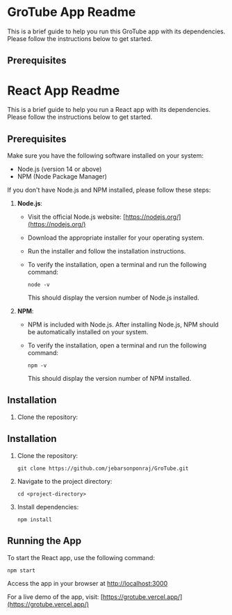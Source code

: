 # GroTube App Readme

This is a brief guide to help you run this GroTube app with its dependencies. Please follow the instructions below to get started.

## Prerequisites

# React App Readme

This is a brief guide to help you run a React app with its dependencies. Please follow the instructions below to get started.

## Prerequisites

Make sure you have the following software installed on your system:

- Node.js (version 14 or above)
- NPM (Node Package Manager)

If you don't have Node.js and NPM installed, please follow these steps:

1. **Node.js**:

   - Visit the official Node.js website: [https://nodejs.org/](https://nodejs.org/)
   - Download the appropriate installer for your operating system.
   - Run the installer and follow the installation instructions.
   - To verify the installation, open a terminal and run the following command:

     ```
     node -v
     ```

     This should display the version number of Node.js installed.

2. **NPM**:

   - NPM is included with Node.js. After installing Node.js, NPM should be automatically installed on your system.
   - To verify the installation, open a terminal and run the following command:

     ```
     npm -v
     ```

     This should display the version number of NPM installed.

## Installation

1. Clone the repository:



## Installation

1. Clone the repository:

    ```
    git clone https://github.com/jebarsonponraj/GroTube.git
    ```

2. Navigate to the project directory:

    ```
    cd <project-directory>
    ```

3. Install dependencies:

    ```
    npm install
    ```

## Running the App

To start the React app, use the following command:

    npm start

Access the app in your browser at [http://localhost:3000](http://localhost:3000)

For a live demo of the app, visit: [https://grotube.vercel.app/](https://grotube.vercel.app/)

